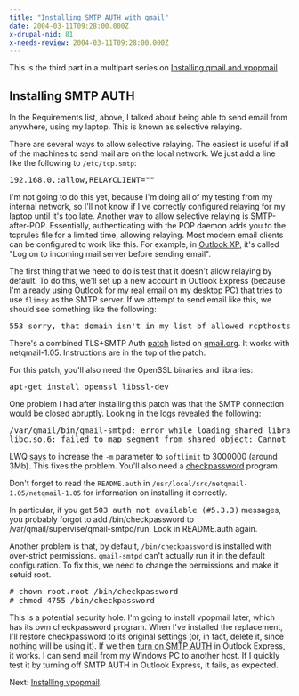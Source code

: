 ```yaml
---
title: "Installing SMTP AUTH with qmail"
date: 2004-03-11T09:28:00.000Z
x-drupal-nid: 81
x-needs-review: 2004-03-11T09:28:00.000Z
---
```

This is the third part in a multipart series on [Installing qmail and vpopmail](/node/view/165)

## Installing SMTP AUTH

In the Requirements list, above, I talked about being able to send email from anywhere, using my laptop. This is known as selective relaying.

There are several ways to allow selective relaying. The easiest is useful if all of the machines to send mail are on the local network. We just add a line like the following to `/etc/tcp.smtp`:

<pre>192.168.0.:allow,RELAYCLIENT=""</pre>

I'm not going to do this yet, because I'm doing all of my testing from my internal network, so I'll not know if I've correctly configured relaying for my laptop until it's too late.
Another way to allow selective relaying is SMTP-after-POP. Essentially, authenticating with the POP daemon adds you to the tcprules file for a limited time, allowing relaying. Most modern email clients can be configured to work like this. For example, in [Outlook XP](/images/946aa447a66295f55baa9ba0a0ebf32f-169.jpg), it's called "Log on to incoming mail server before sending email".

The first thing that we need to do is test that it doesn't allow relaying by default. To do this, we'll set up a new account in Outlook Express (because I'm already using Outlook for my real email on my desktop PC) that tries to use `flimsy` as the SMTP server. If we attempt to send email like this, we should see something like the following:

<pre>553 sorry, that domain isn't in my list of allowed rcpthosts (#5.7.1)</pre>

There's a combined TLS+SMTP Auth [patch](http://shupp.org/patches/netqmail-1.05-tls-smtpauth-20040207.patch) listed on [qmail.org](http://www.qmail.org/netqmail/). It works with netqmail-1.05\. Instructions are in the top of the patch.

For this patch, you'll also need the OpenSSL binaries and libraries:

<pre>apt-get install openssl libssl-dev</pre>

One problem I had after installing this patch was that the SMTP connection would be closed abruptly. Looking in the logs revealed the following:

<pre>/var/qmail/bin/qmail-smtpd: error while loading shared libraries:
libc.so.6: failed to map segment from shared object: Cannot allocate memory</pre>

LWQ [says](http://www.lifewithqmail.org/lwq.html#supervise-tree) to increase the `-m` parameter to `softlimit` to 3000000 (around 3Mb). This fixes the problem.
You'll also need a [checkpassword](http://cr.yp.to/checkpwd.html) program.

Don't forget to read the `README.auth` in `/usr/local/src/netqmail-1.05/netqmail-1.05` for information on installing it correctly.

In particular, if you get <tt>503 auth not available (#5.3.3)</tt> messages, you probably forgot to add /bin/checkpassword to /var/qmail/supervise/qmail-smtpd/run. Look in README.auth again.

Another problem is that, by default, `/bin/checkpassword` is installed with over-strict permissions. `qmail-smtpd` can't actually run it in the default configuration. To fix this, we need to change the permissions and make it setuid root.

<pre># chown root.root /bin/checkpassword
# chmod 4755 /bin/checkpassword</pre>

This is a potential security hole. I'm going to install vpopmail later, which has its own checkpassword program. When I've installed the replacement, I'll restore checkpassword to its original settings (or, in fact, delete it, since nothing will be using it).
If we then [turn on SMTP AUTH](/images/ab44157cb410409dc6a8033aeb7fccf3-168.jpg) in Outlook Express, it works. I can send mail from my Windows PC to another host. If I quickly test it by turning off SMTP AUTH in Outlook Express, it fails, as expected.

Next: [Installing vpopmail](/node/view/170).
